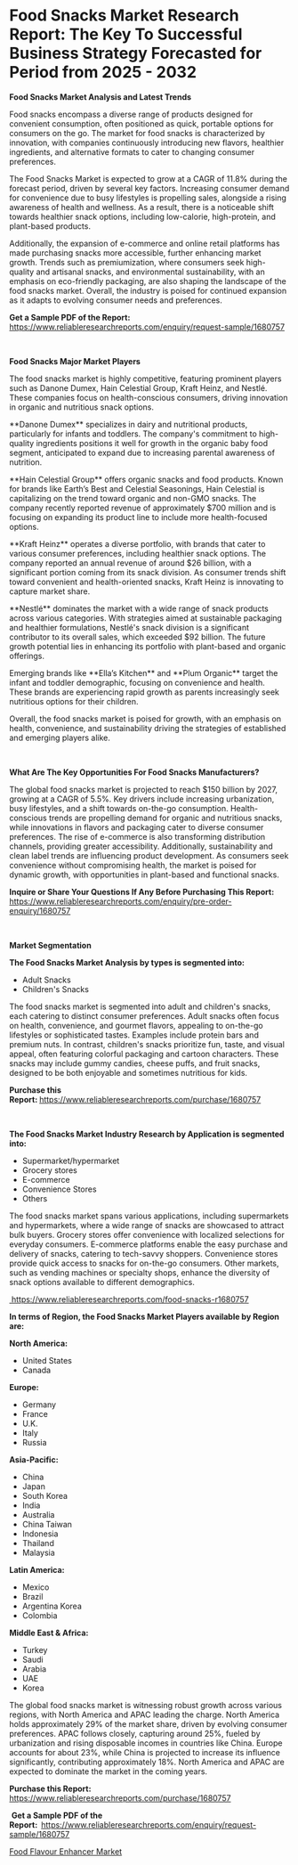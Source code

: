 <p><h1>Food Snacks Market Research Report: The Key To Successful Business Strategy Forecasted for Period from 2025 - 2032</h1></p><p><strong>Food Snacks Market Analysis and Latest Trends</strong></p>
<p><p>Food snacks encompass a diverse range of products designed for convenient consumption, often positioned as quick, portable options for consumers on the go. The market for food snacks is characterized by innovation, with companies continuously introducing new flavors, healthier ingredients, and alternative formats to cater to changing consumer preferences.</p><p>The Food Snacks Market is expected to grow at a CAGR of 11.8% during the forecast period, driven by several key factors. Increasing consumer demand for convenience due to busy lifestyles is propelling sales, alongside a rising awareness of health and wellness. As a result, there is a noticeable shift towards healthier snack options, including low-calorie, high-protein, and plant-based products. </p><p>Additionally, the expansion of e-commerce and online retail platforms has made purchasing snacks more accessible, further enhancing market growth. Trends such as premiumization, where consumers seek high-quality and artisanal snacks, and environmental sustainability, with an emphasis on eco-friendly packaging, are also shaping the landscape of the food snacks market. Overall, the industry is poised for continued expansion as it adapts to evolving consumer needs and preferences.</p></p>
<p><strong>Get a Sample PDF of the Report:&nbsp;</strong> <a href="https://www.reliableresearchreports.com/enquiry/request-sample/1680757?utm_campaign=3262&utm_medium=2&utm_source=Github&utm_content=ia&utm_term=07042025&utm_id=food-snacks">https://www.reliableresearchreports.com/enquiry/request-sample/1680757</a></p>
<p>&nbsp;</p>
<p><strong>Food Snacks Major Market Players</strong></p>
<p><p>The food snacks market is highly competitive, featuring prominent players such as Danone Dumex, Hain Celestial Group, Kraft Heinz, and Nestlé. These companies focus on health-conscious consumers, driving innovation in organic and nutritious snack options.</p><p>**Danone Dumex** specializes in dairy and nutritional products, particularly for infants and toddlers. The company's commitment to high-quality ingredients positions it well for growth in the organic baby food segment, anticipated to expand due to increasing parental awareness of nutrition.</p><p>**Hain Celestial Group** offers organic snacks and food products. Known for brands like Earth’s Best and Celestial Seasonings, Hain Celestial is capitalizing on the trend toward organic and non-GMO snacks. The company recently reported revenue of approximately $700 million and is focusing on expanding its product line to include more health-focused options.</p><p>**Kraft Heinz** operates a diverse portfolio, with brands that cater to various consumer preferences, including healthier snack options. The company reported an annual revenue of around $26 billion, with a significant portion coming from its snack division. As consumer trends shift toward convenient and health-oriented snacks, Kraft Heinz is innovating to capture market share.</p><p>**Nestlé** dominates the market with a wide range of snack products across various categories. With strategies aimed at sustainable packaging and healthier formulations, Nestlé's snack division is a significant contributor to its overall sales, which exceeded $92 billion. The future growth potential lies in enhancing its portfolio with plant-based and organic offerings.</p><p>Emerging brands like **Ella’s Kitchen** and **Plum Organic** target the infant and toddler demographic, focusing on convenience and health. These brands are experiencing rapid growth as parents increasingly seek nutritious options for their children.</p><p>Overall, the food snacks market is poised for growth, with an emphasis on health, convenience, and sustainability driving the strategies of established and emerging players alike.</p></p>
<p>&nbsp;</p>
<p><strong>What Are The Key Opportunities For Food Snacks Manufacturers?</strong></p>
<p><p>The global food snacks market is projected to reach $150 billion by 2027, growing at a CAGR of 5.5%. Key drivers include increasing urbanization, busy lifestyles, and a shift towards on-the-go consumption. Health-conscious trends are propelling demand for organic and nutritious snacks, while innovations in flavors and packaging cater to diverse consumer preferences. The rise of e-commerce is also transforming distribution channels, providing greater accessibility. Additionally, sustainability and clean label trends are influencing product development. As consumers seek convenience without compromising health, the market is poised for dynamic growth, with opportunities in plant-based and functional snacks.</p></p>
<p><strong>Inquire or Share Your Questions If Any Before Purchasing This Report:</strong> <a href="https://www.reliableresearchreports.com/enquiry/pre-order-enquiry/1680757?utm_campaign=3262&utm_medium=2&utm_source=Github&utm_content=ia&utm_term=07042025&utm_id=food-snacks">https://www.reliableresearchreports.com/enquiry/pre-order-enquiry/1680757</a></p>
<p>&nbsp;</p>
<p><strong>Market Segmentation</strong></p>
<p><strong>The Food Snacks Market Analysis by types is segmented into:</strong></p>
<p><ul><li>Adult Snacks</li><li>Children's Snacks</li></ul></p>
<p><p>The food snacks market is segmented into adult and children's snacks, each catering to distinct consumer preferences. Adult snacks often focus on health, convenience, and gourmet flavors, appealing to on-the-go lifestyles or sophisticated tastes. Examples include protein bars and premium nuts. In contrast, children's snacks prioritize fun, taste, and visual appeal, often featuring colorful packaging and cartoon characters. These snacks may include gummy candies, cheese puffs, and fruit snacks, designed to be both enjoyable and sometimes nutritious for kids.</p></p>
<p><strong>Purchase this Report:&nbsp;</strong><a href="https://www.reliableresearchreports.com/purchase/1680757?utm_campaign=3262&utm_medium=2&utm_source=Github&utm_content=ia&utm_term=07042025&utm_id=food-snacks">https://www.reliableresearchreports.com/purchase/1680757</a></p>
<p>&nbsp;</p>
<p><strong>The Food Snacks Market Industry Research by Application is segmented into:</strong></p>
<p><ul><li>Supermarket/hypermarket</li><li>Grocery stores</li><li>E-commerce</li><li>Convenience Stores</li><li>Others</li></ul></p>
<p><p>The food snacks market spans various applications, including supermarkets and hypermarkets, where a wide range of snacks are showcased to attract bulk buyers. Grocery stores offer convenience with localized selections for everyday consumers. E-commerce platforms enable the easy purchase and delivery of snacks, catering to tech-savvy shoppers. Convenience stores provide quick access to snacks for on-the-go consumers. Other markets, such as vending machines or specialty shops, enhance the diversity of snack options available to different demographics.</p></p>
<p><a href="https://www.reliableresearchreports.com/food-snacks-r1680757?utm_campaign=3262&utm_medium=2&utm_source=Github&utm_content=ia&utm_term=07042025&utm_id=food-snacks">&nbsp;https://www.reliableresearchreports.com/food-snacks-r1680757</a></p>
<p><strong>In terms of Region, the Food Snacks Market Players available by Region are:</strong></p>
<p>
    <p> <strong> North America: </strong>
        <ul>
            <li>United States</li>
            <li>Canada</li>
        </ul>
        </p> 
    <p> <strong> Europe: </strong>
        <ul>
            <li>Germany</li>
            <li>France</li>
            <li>U.K.</li>
            <li>Italy</li>
            <li>Russia</li>
        </ul>
        </p> 
    <p> <strong> Asia-Pacific: </strong>
        <ul>
            <li>China</li>
            <li>Japan</li>
            <li>South Korea</li>
            <li>India</li>
            <li>Australia</li>
            <li>China Taiwan</li>
            <li>Indonesia</li>
            <li>Thailand</li>
            <li>Malaysia</li>
        </ul>
        </p> 
    <p> <strong> Latin America: </strong>
        <ul>
            <li>Mexico</li>
            <li>Brazil</li>
            <li>Argentina Korea</li>
            <li>Colombia</li>
        </ul>
        </p> 
    <p> <strong> Middle East & Africa: </strong>
        <ul>
            <li>Turkey</li>
            <li>Saudi</li>
            <li>Arabia</li>
            <li>UAE</li>
            <li>Korea</li>
        </ul>
    </p>
    </p>
<p><p>The global food snacks market is witnessing robust growth across various regions, with North America and APAC leading the charge. North America holds approximately 29% of the market share, driven by evolving consumer preferences. APAC follows closely, capturing around 25%, fueled by urbanization and rising disposable incomes in countries like China. Europe accounts for about 23%, while China is projected to increase its influence significantly, contributing approximately 18%. North America and APAC are expected to dominate the market in the coming years.</p></p>
<p><strong>Purchase this Report: </strong><a href="https://www.reliableresearchreports.com/purchase/1680757?utm_campaign=3262&utm_medium=2&utm_source=Github&utm_content=ia&utm_term=07042025&utm_id=food-snacks">https://www.reliableresearchreports.com/purchase/1680757</a></p>
<p>&nbsp;<strong>Get a Sample PDF of the Report:&nbsp;&nbsp;</strong><a href="https://www.reliableresearchreports.com/enquiry/request-sample/1680757?utm_campaign=3262&utm_medium=2&utm_source=Github&utm_content=ia&utm_term=07042025&utm_id=food-snacks">https://www.reliableresearchreports.com/enquiry/request-sample/1680757</a></p>
<p><strong></strong></p>
<p><p><a href="https://github.com/willjis/Market-Research-Report-List-1/blob/main/food-flavour-enhancer-market.md?utm_campaign=3262&utm_medium=2&utm_source=Github&utm_content=ia&utm_term=07042025&utm_id=food-snacks">Food Flavour Enhancer Market</a></p></p>